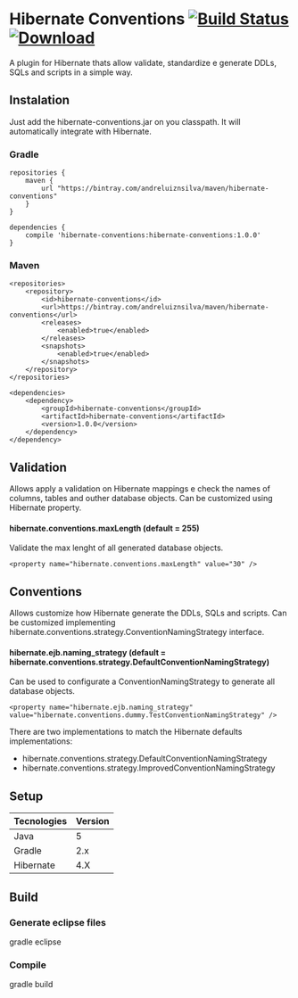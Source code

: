 # Hibernate Conventions   [![Build Status](https://api.shippable.com/projects/540e74613479c5ea8f9e6238/badge?branchName=master)](https://app.shippable.com/projects/540e74613479c5ea8f9e6238/builds/latest)   [ ![Download](https://api.bintray.com/packages/andreluiznsilva/maven/hibernate-conventions/images/download.svg) ](https://bintray.com/andreluiznsilva/maven/hibernate-conventions/_latestVersion)

A plugin for Hibernate thats allow validate, standardize e generate DDLs, SQLs and scripts in a simple way.

## Instalation

Just add the hibernate-conventions.jar on you classpath. It will automatically integrate with Hibernate.

### Gradle

    repositories {
        maven {
            url "https://bintray.com/andreluiznsilva/maven/hibernate-conventions"
        }
    }

    dependencies {
        compile 'hibernate-conventions:hibernate-conventions:1.0.0'       
    }
  
### Maven

	<repositories>
		<repository>
			<id>hibernate-conventions</id>
			<url>https://bintray.com/andreluiznsilva/maven/hibernate-conventions</url>
			<releases>
				<enabled>true</enabled>
			</releases>
			<snapshots>
				<enabled>true</enabled>
			</snapshots>
		</repository>
	</repositories>

	<dependencies>
		<dependency>
			<groupId>hibernate-conventions</groupId>
			<artifactId>hibernate-conventions</artifactId>
			<version>1.0.0</version>
		</dependency>
	</dependency>

## Validation

Allows apply a validation on Hibernate mappings e check the names of columns, tables and outher database objects. Can be customized using Hibernate property.

#### hibernate.conventions.maxLength (default = 255) 

Validate the max lenght of all generated database objects.

	<property name="hibernate.conventions.maxLength" value="30" />

## Conventions

Allows customize how Hibernate generate the DDLs, SQLs and scripts. Can be customized implementing hibernate.conventions.strategy.ConventionNamingStrategy interface.

#### hibernate.ejb.naming_strategy (default = hibernate.conventions.strategy.DefaultConventionNamingStrategy)

Can be used to configurate a ConventionNamingStrategy to generate all database objects.

	<property name="hibernate.ejb.naming_strategy" value="hibernate.conventions.dummy.TestConventionNamingStrategy" />
	
There are two implementations to match the Hibernate defaults implementations:

- hibernate.conventions.strategy.DefaultConventionNamingStrategy
- hibernate.conventions.strategy.ImprovedConventionNamingStrategy

## Setup

Tecnologies       | Version
------------------|--------------------
Java              | 5
Gradle            | 2.x
Hibernate         | 4.X
    
## Build
    
### Generate eclipse files

  gradle eclipse

### Compile

  gradle build
